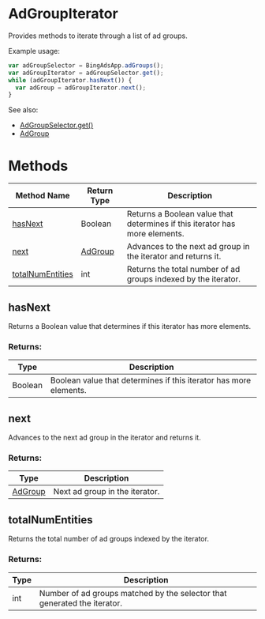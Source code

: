 # AdGroupIterator
Provides methods to iterate through a list of ad groups.

Example usage:
```javascript
var adGroupSelector = BingAdsApp.adGroups();
var adGroupIterator = adGroupSelector.get();
while (adGroupIterator.hasNext()) {
  var adGroup = adGroupIterator.next();
}
```

See also:
- [AdGroupSelector.get()](./AdGroupSelector#get)
- [AdGroup](./AdGroup)

# Methods
|Method Name|Return Type|Description|
|-|-|-
[hasNext](#hasnext)|Boolean|Returns a Boolean value that determines if this iterator has more elements.
[next](#next)|[AdGroup](./AdGroup)|Advances to the next ad group in the iterator and returns it.<br />
[totalNumEntities](#totalnumentities)|int|Returns the total number of ad groups indexed by the iterator.

## <a name="hasnext"></a>hasNext
Returns a Boolean value that determines if this iterator has more elements.
### Returns:
|Type|Description|
|-|-
Boolean|Boolean value that determines if this iterator has more elements.

## <a name="next"></a>next
Advances to the next ad group in the iterator and returns it.

### Returns:
|Type|Description|
|-|-
[AdGroup](./AdGroup)|Next ad group in the iterator.

## <a name="totalnumentities"></a>totalNumEntities
Returns the total number of ad groups indexed by the iterator.


### Returns:
|Type|Description|
|-|-
int|Number of ad groups matched by the selector that generated the iterator.

